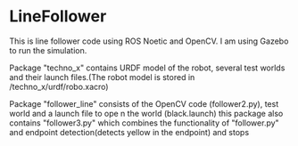 # LineFollower
This is line follower code using ROS Noetic and OpenCV. I am using Gazebo to run the simulation.

Package "techno_x" contains URDF model of the robot, several test worlds and their launch files.(The robot model is stored in /techno_x/urdf/robo.xacro)

Package "follower_line" consists of the OpenCV code (follower2.py), test world and a launch file to ope n the world (black.launch)
          this package also contains "follower3.py" which combines the functionality of "follower.py" and endpoint detection(detects yellow in the endpoint) and stops
